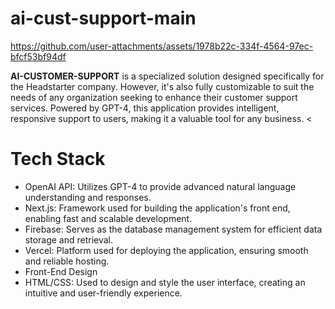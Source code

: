 # ai-cust-support-main


https://github.com/user-attachments/assets/1978b22c-334f-4564-97ec-bfcf53bf94df 

**AI-CUSTOMER-SUPPORT** is a specialized solution designed specifically for the Headstarter company. However, it's also fully customizable to suit the needs of any organization seeking to enhance their customer support services. Powered by GPT-4, this application provides intelligent, responsive support to users, making it a valuable tool for any business. <

# Tech Stack
- OpenAI API: Utilizes GPT-4 to provide advanced natural language understanding and responses.
- Next.js: Framework used for building the application's front end, enabling fast and scalable development.
- Firebase: Serves as the database management system for efficient data storage and retrieval.
- Vercel: Platform used for deploying the application, ensuring smooth and reliable hosting.
- Front-End Design
- HTML/CSS: Used to design and style the user interface, creating an intuitive and user-friendly experience.
